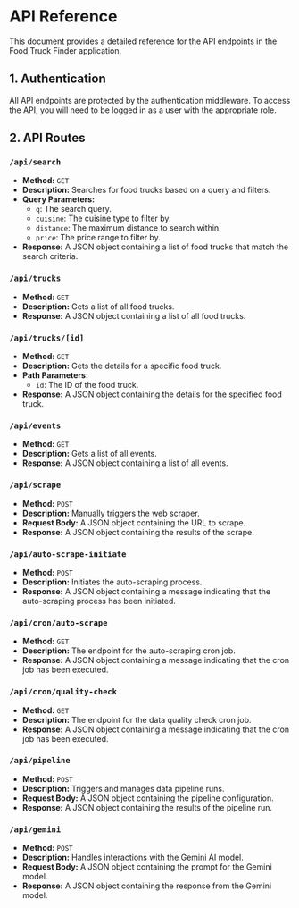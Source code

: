 # API Reference

This document provides a detailed reference for the API endpoints in the Food Truck Finder application.

## 1. Authentication

All API endpoints are protected by the authentication middleware. To access the API, you will need to be logged in as a user with the appropriate role.

## 2. API Routes

### `/api/search`
- **Method:** `GET`
- **Description:** Searches for food trucks based on a query and filters.
- **Query Parameters:**
    - `q`: The search query.
    - `cuisine`: The cuisine type to filter by.
    - `distance`: The maximum distance to search within.
    - `price`: The price range to filter by.
- **Response:** A JSON object containing a list of food trucks that match the search criteria.

### `/api/trucks`
- **Method:** `GET`
- **Description:** Gets a list of all food trucks.
- **Response:** A JSON object containing a list of all food trucks.

### `/api/trucks/[id]`
- **Method:** `GET`
- **Description:** Gets the details for a specific food truck.
- **Path Parameters:**
    - `id`: The ID of the food truck.
- **Response:** A JSON object containing the details for the specified food truck.

### `/api/events`
- **Method:** `GET`
- **Description:** Gets a list of all events.
- **Response:** A JSON object containing a list of all events.

### `/api/scrape`
- **Method:** `POST`
- **Description:** Manually triggers the web scraper.
- **Request Body:** A JSON object containing the URL to scrape.
- **Response:** A JSON object containing the results of the scrape.

### `/api/auto-scrape-initiate`
- **Method:** `POST`
- **Description:** Initiates the auto-scraping process.
- **Response:** A JSON object containing a message indicating that the auto-scraping process has been initiated.

### `/api/cron/auto-scrape`
- **Method:** `GET`
- **Description:** The endpoint for the auto-scraping cron job.
- **Response:** A JSON object containing a message indicating that the cron job has been executed.

### `/api/cron/quality-check`
- **Method:** `GET`
- **Description:** The endpoint for the data quality check cron job.
- **Response:** A JSON object containing a message indicating that the cron job has been executed.

### `/api/pipeline`
- **Method:** `POST`
- **Description:** Triggers and manages data pipeline runs.
- **Request Body:** A JSON object containing the pipeline configuration.
- **Response:** A JSON object containing the results of the pipeline run.

### `/api/gemini`
- **Method:** `POST`
- **Description:** Handles interactions with the Gemini AI model.
- **Request Body:** A JSON object containing the prompt for the Gemini model.
- **Response:** A JSON object containing the response from the Gemini model.
